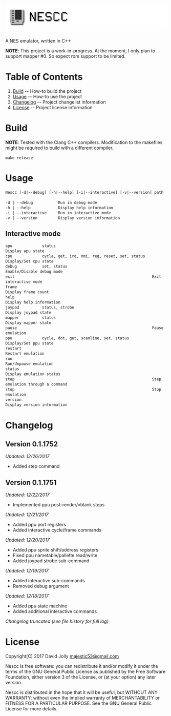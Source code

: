 ![Nescc](https://github.com/majestic53/nescc/blob/master/asset/logo.png "Nescc")
=====

A NES emulator, written in C++

__NOTE__: This project is a work-in-progress. At the moment, I only plan to support mapper #0. So expect rom support to be limited.

Table of Contents
=================

1. [Build](https://github.com/majestic53/nescc#build) -- How-to build the project
1. [Usage](https://github.com/majestic53/nescc#usage) -- How-to use the project
2. [Changelog](https://github.com/majestic53/nescc#changelog) -- Project changelist information
3. [License](https://github.com/majestic53/nescc#license) -- Project license information

Build
=====

__NOTE__: Tested with the Clang C++ compilers. Modification to the makefiles might be required to build with a different compiler.

```
make release
```

Usage
=====

```
Nescc [-d|--debug] [-h|--help] [-i|--interactive] [-v|--version] path

-d | --debug           Run in debug mode
-h | --help            Display help information
-i | --interactive     Run in interactive mode
-v | --version         Display version information
```

Interactive mode
----------------

```
apu             status                                          Display apu state
cpu             cycle, get, irq, nmi, reg, reset, set, status   Display/Set cpu state
debug           set, status                                     Enable/Disable debug mode
exit                                                            Exit interactive mode
frame                                                           Display frame count
help                                                            Display help information
joypad          status, strobe                                  Display joypad state
mapper          status                                          Display mapper state
pause                                                           Pause emulation
ppu             cycle, dot, get, scanline, set, status          Display/Set ppu state
restart                                                         Restart emulation
run                                                             Run/Unpause emulation
status                                                          Display emulation status
step                                                            Step emulation through a command
stop                                                            Stop emulation
version                                                         Display version information
```

Changelog
=========

Version 0.1.1752
----------------
*Updated: 12/26/2017*

* Added step command

Version 0.1.1751
----------------
*Updated: 12/22/2017*

* Implemented ppu post-render/vblank steps

*Updated: 12/21/2017*

* Added ppu port registers
* Added interactive cycle/frame commands

*Updated: 12/20/2017*

* Added ppu sprite shift/address registers
* Fixed ppu nametable/pallette read/write
* Added joypad strobe sub-command

*Updated: 12/19/2017*

* Added interactive sub-commands
* Removed debug argument

*Updated: 12/18/2017*

* Added ppu state machine
* Added additional interactive commands

*Changelog truncated (see file history for full log)*

License
=======

Copyright(C) 2017 David Jolly <majestic53@gmail.com>

Nescc is free software: you can redistribute it and/or modify
it under the terms of the GNU General Public License as published by
the Free Software Foundation, either version 3 of the License, or
(at your option) any later version.

Nescc is distributed in the hope that it will be useful,
but WITHOUT ANY WARRANTY; without even the implied warranty of
MERCHANTABILITY or FITNESS FOR A PARTICULAR PURPOSE.  See the
GNU General Public License for more details.
